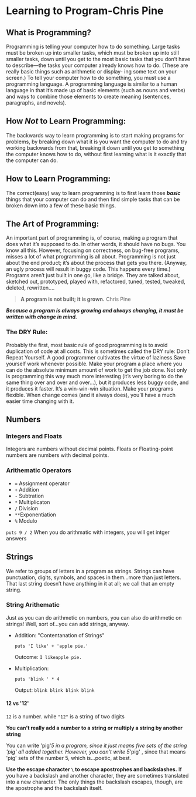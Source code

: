 # Learning to Program-Chris Pine

## What is Programming?
Programming is telling your computer how to do something. Large tasks must be broken up into smaller tasks, which must be broken up into still smaller tasks, down until you get to the most basic tasks that
you don’t have to describe—the tasks your computer already knows how to do. (These are really basic things such as arithmetic or display-
ing some text on your screen.)
To tell your computer how to do something, you must use a programming language. A programming language is similar to a human language in that it’s made up of basic elements (such as nouns and verbs) and ways to combine those elements to create meaning (sentences,
paragraphs, and novels).

## How **_Not_** to Learn Programming:

The backwards way to learn programming is to start making programs for problems, by breaking down what it is you want the computer to do and try working backwards from that, breaking it down until you get to something the computer knows how to do, without first learning what is it exactly that the computer can do.

## How to Learn Programming:

The correct(easy) way to learn programming is to first learn those **_basic_** things that your computer can do and then find simple tasks that can be broken down into a few of these basic things.

## The Art of Programming:

An important part of programming is, of course, making a program that does what it’s supposed to do. In other words, it should have no bugs. You know all this. However, focusing on correctness, on bug-free programs, misses a lot of what programming is all about. Programming is not just about the end product; it’s about the process that gets you
there. (Anyway, an ugly process will result in buggy code. This happens every time.)
Programs aren’t just built in one go, like a bridge. They are talked about, sketched out, prototyped, played with, refactored, tuned, tested, tweaked, deleted, rewritten....

>**A program is not built; it is grown.** Chris Pine

**_Because a program is always growing and always changing, it must be written with change in mind._**

### The __DRY__ Rule:

Probably the first, most basic rule of good programming is to avoid duplication of code at all costs. This is sometimes called the DRY rule: Don’t Repeat Yourself.
A good programmer cultivates the virtue of laziness.Save yourself work whenever possible. Make your program a place where you can do the absolute minimum amount of work to get the job done. Not only is programming this way much more interesting (it’s very boring to do the same thing over and over and over...), but it produces less buggy code, and it produces it faster. It’s a win-win-win situation.
Make your programs flexible. When change comes (and it always does), you’ll have a much easier time changing with it.

## Numbers

### Integers and Floats

Integers are numbers without decimal points. Floats or Floating-point numbers are numbers with decimal points.

### Arithematic Operators

- `=` Assignment operator
- `+` Addition
- `-` Subtration
- `*` Multiplicaton
- `/` Division
- `**`Exponentiation
- `%` Modulo

`puts 9 / 2` When you do arithmatic with integers, you will get intger answers

## Strings

We refer to groups of letters in a program as strings.
Strings can have punctuation, digits, symbols, and spaces in them...more than just letters. That last string doesn’t have anything in it at all; we call that an empty string.

### String Arithematic

Just as you can do arithmetic on numbers, you can also do arithmetic on strings! Well, sort of...you can add strings, anyway.

- Addition: "Contentanation of Strings"

    `puts 'I like' + 'apple pie.'`

    Outcome: `I likeapple pie.`

- Multiplication: 

    `puts 'blink ' * 4`

    Output: `blink blink blink blink`

#### 12 vs '12'

`12` is a number.
while `"12"` is a string of two digits

**You can’t really add a number to a string or multiply a string by another string**

You can write 'pig'*5 in a program, since it just means five sets of the string 'pig' all added together. However, you can’t write 5*'pig' , since that means 'pig' sets of the number 5, which is...poetic, at best.

**Use the escape character `\` to escape apostrophes and backslashes.**
If you have a backslash and another character, they are sometimes translated into a new character. The only things the backslash escapes, though, are
the apostrophe and the backslash itself.









